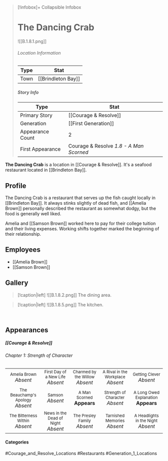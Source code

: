 > [!infobox]+ Collapsible Infobox
> # The Dancing Crab
> ![[B.1.8.1.png]] 
> ###### Location Information
> | Type | Stat | 
> | ---- | ---- | 
> | Town | [[Brindleton Bay]] | 
> 
> ##### Story Info
> | Type | Stat | 
> | ---- | ---- | 
> | Primary Story | [[Courage & Resolve]] | 
> | Generation | [[First Generation]]|
> | Appearance Count | 2 | 
> | First Appearance | Courage & Resolve *1.8 - A Man Scorned*

**The Dancing Crab** is a location in [[Courage & Resolve]].  It's a seafood restaurant located in [[Brindleton Bay]].

## Profile
The Dancing Crab is a restaurant that serves up the fish caught locally in [[Brindleton Bay]]. It always stinks slightly of dead fish, and [[Amelia Brown]] personally described the restaurant as somewhat dodgy, but the food is generally well liked.

Amelia and [[Samson Brown]] worked here to pay for their college tuition and their living expenses. Working shifts together marked the beginning of their relationship.

## Employees
- [[Amelia Brown]]
- [[Samson Brown]]

## Gallery
> [!caption|left]
> ![[B.1.8.2.png]] 
> The dining area.

> [!caption|left]
> ![[B.1.8.5.png]] 
> The kitchen.

<br style="clear:both; margin: 0; padding: 0" />

## Appearances
##### [[Courage & Resolve]]
###### Chapter 1: Strength of Character

|                                                                       |                                                                         |                                                                     |                                                                        |                                                                          |
| --------------------------------------------------------------------- | ----------------------------------------------------------------------- | ------------------------------------------------------------------- | ---------------------------------------------------------------------- | ------------------------------------------------------------------------ |
| <center><font size=2>Amelia Brown<br><font size=3>*Absent*            | <center><font size=2>First Day of a New Life<br><font size=3>*Absent*   | <center><font size=2>Charmed by the Willow<br><font size=3>*Absent* | <center><font size=2>A Rival in the Workplace<br><font size=3>*Absent* | <center><font size=2>Getting Clever<br><font size=3>*Absent*             |
| <center><font size=2>The Beauchamp's Apology<br><font size=3>*Absent* | <center><font size=2>Samson<br><font size=3>*Absent*                 | <center><font size=2>A Man Scorned<br><font size=3>**Appears**         | <center><font size=2>Strength of Character<br><font size=3>*Absent*    | <center><font size=2>A Long Owed Explanation<br><font size=3>**Appears**   |
| <center><font size=2>The Bitterness Within<br><font size=3>*Absent*   | <center><font size=2>News in the Dead of Night<br><font size=3>*Absent* | <center><font size=2>The Presley Family<br><font size=3>*Absent*    | <center><font size=2>Tarnished Memories<br><font size=3>*Absent*       | <center><font size=2>A Headlights in the Night<br><font size=3>*Absent*   |
#### Categories
#Courage_and_Resolve_Locations #Restaurants #Generation_1_Locations